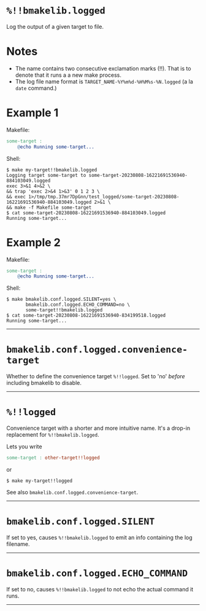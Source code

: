 # `%!!bmakelib.logged`

Log the output of a given target to file.

# Notes

  * The name contains two consecutive exclamation marks (!!).  That is to denote that it runs a
    a new make process.
  * The log file name format is `TARGET_NAME-%Y%m%d-%H%M%s-%N.logged` (a la `date` command.)

# Example 1

Makefile:

```Makefile
some-target :
	@echo Running some-target...
```

Shell:

```
$ make my-target!!bmakelib.logged
Logging target some-target to some-target-20230808-16221691536940-884103049.logged
exec 3>&1 4>&2 \
&& trap 'exec 2>&4 1>&3' 0 1 2 3 \
&& exec 1>/tmp/tmp.37mr7DpGnn/test_logged/some-target-20230808-16221691536940-884103049.logged 2>&1 \
&& make -f Makefile some-target
$ cat some-target-20230808-16221691536940-884103049.logged
Running some-target...
```

# Example 2

Makefile:

```Makefile
some-target :
	@echo Running some-target...
```

Shell:

```
$ make bmakelib.conf.logged.SILENT=yes \
       bmakelib.conf.logged.ECHO_COMMAND=no \
       some-target!!bmakelib.logged
$ cat some-target-20230808-16221691536940-834199518.logged
Running some-target...
```

---

# `bmakelib.conf.logged.convenience-target`

Whether to define the convenience target `%!!logged`.
Set to 'no' *before* including bmakelib to disable.

---

# `%!!logged`

Convenience target with a shorter and more intuitive name.  It's a drop-in replacement for
`%!!bmakelib.logged`.

Lets you write

```Makefile
some-target : other-target!!logged
```

or

```
$ make my-target!!logged
```

See also `bmakelib.conf.logged.convenience-target`.

---

# `bmakelib.conf.logged.SILENT`

If set to yes, causes `%!!bmakelib.logged` to emit an info containing the log filename.

---

# `bmakelib.conf.logged.ECHO_COMMAND`

If set to no, causes `%!!bmakelib.logged` to not echo the actual command it runs.

---


